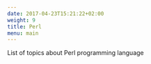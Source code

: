 ```yaml
---
date: 2017-04-23T15:21:22+02:00
weight: 9
title: Perl
menu: main
---
```



List of topics about Perl programming language

